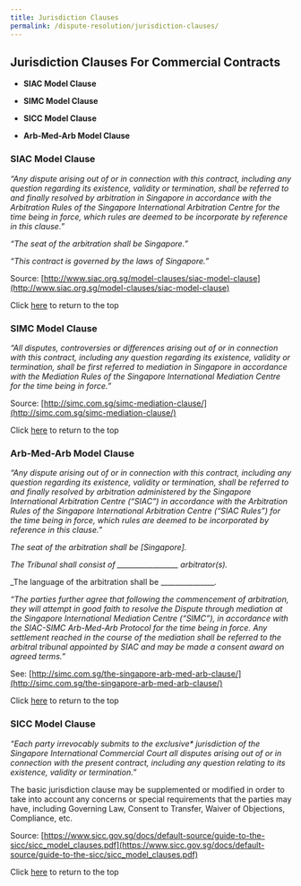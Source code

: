 ```yaml
---
title: Jurisdiction Clauses
permalink: /dispute-resolution/jurisdiction-clauses/
---
```


## Jurisdiction Clauses For Commercial Contracts

- **SIAC Model Clause**

- **SIMC Model Clause**

- **SICC Model Clause**

- **Arb-Med-Arb Model Clause**



### SIAC Model Clause

_“Any dispute arising out of or in connection with this contract, including any question regarding its existence, validity or termination, shall be referred to and finally resolved by arbitration in Singapore in accordance with the Arbitration Rules of the Singapore International Arbitration Centre for the time being in force, which rules are deemed to be incorporate by reference in this clause.”_

_“The seat of the arbitration shall be Singapore.”_

_“This contract is governed by the laws of Singapore.”_

Source: [http://www.siac.org.sg/model-clauses/siac-model-clause](http://www.siac.org.sg/model-clauses/siac-model-clause)


Click [here](*TOP) to return to the top


### SIMC Model Clause

_“All disputes, controversies or differences arising out of or in connection with this contract, including any question regarding its existence, validity or termination, shall be first referred to mediation in Singapore in accordance with the Mediation Rules of the Singapore International Mediation Centre for the time being in force.”_

Source: [http://simc.com.sg/simc-mediation-clause/](http://simc.com.sg/simc-mediation-clause/)


Click [here](*TOP) to return to the top


### Arb-Med-Arb Model Clause

_“Any dispute arising out of or in connection with this contract, including any question regarding its existence, validity or termination, shall be referred to and finally resolved by arbitration administered by the Singapore International Arbitration Centre (“SIAC”) in accordance with the Arbitration Rules of the Singapore International Arbitration Centre (“SIAC Rules”) for the time being in force, which rules are deemed to be incorporated by reference in this clause.”_

_The seat of the arbitration shall be [Singapore]._

_The Tribunal shall consist of _________________ arbitrator(s)._

_The language of the arbitration shall be ________________._

_“The parties further agree that following the commencement of arbitration, they will attempt in good faith to resolve the Dispute through mediation at the Singapore International Mediation Centre (“SIMC”), in accordance with the SIAC-SIMC Arb-Med-Arb Protocol for the time being in force. Any settlement reached in the course of the mediation shall be referred to the arbitral tribunal appointed by SIAC and may be made a consent award on agreed terms.”_

See: [http://simc.com.sg/the-singapore-arb-med-arb-clause/](http://simc.com.sg/the-singapore-arb-med-arb-clause/)


Click [here](*TOP) to return to the top


### SICC Model Clause

_“Each party irrevocably submits to the exclusive* jurisdiction of the Singapore International Commercial Court all disputes arising out of or in connection with the present contract, including any question relating to its existence, validity or termination.”_

The basic jurisdiction clause may be supplemented or modified in order to take into account any concerns or special requirements that the parties may have, including Governing Law, Consent to Transfer, Waiver of Objections, Compliance, etc.

Source: [https://www.sicc.gov.sg/docs/default-source/guide-to-the-sicc/sicc_model_clauses.pdf](https://www.sicc.gov.sg/docs/default-source/guide-to-the-sicc/sicc_model_clauses.pdf)


Click [here](*TOP) to return to the top
